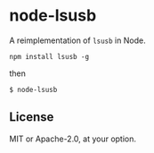 # node-lsusb

A reimplementation of `lsusb` in Node.

```
npm install lsusb -g
```

then

```
$ node-lsusb
```

## License

MIT or Apache-2.0, at your option.
